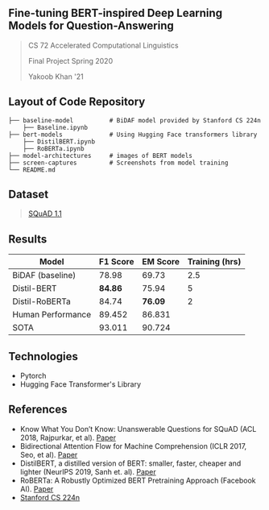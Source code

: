 ## Fine-tuning BERT-inspired Deep Learning Models for Question-Answering
> CS 72 Accelerated Computational Linguistics
> 
> Final Project Spring 2020
>
> Yakoob Khan '21 

## Layout of Code Repository

    ├── baseline-model          # BiDAF model provided by Stanford CS 224n
        ├── Baseline.ipynb 
    ├── bert-models      	    # Using Hugging Face transformers library
        ├── DistilBERT.ipynb 
        ├── RoBERTa.ipynb
    ├── model-architectures     # images of BERT models 
    ├── screen-captures         # Screenshots from model training         
    └── README.md

## Dataset
> [SQuAD 1.1](https://rajpurkar.github.io/SQuAD-explorer/explore/1.1/dev/)

## Results
Model |F1 Score | EM Score | Training (hrs)
--- | --- | --- | ---
BiDAF (baseline) | 78.98 | 69.73 | 2.5 
Distil-BERT | **84.86** | 75.94 | 5
Distil-RoBERTa | 84.74 | **76.09** | 2
Human Performance | 89.452 | 86.831 |
SOTA | 93.011 | 90.724 |

## Technologies
* Pytorch
* Hugging Face Transformer's Library

## References
* Know What You Don’t Know: Unanswerable Questions for SQuAD (ACL 2018, Rajpurkar, et al). [Paper](https://arxiv.org/pdf/1806.03822.pdf)
* Bidirectional Attention Flow for Machine Comprehension (ICLR 2017, Seo, et al). [Paper](https://arxiv.org/pdf/1611.01603.pdf)
* DistilBERT, a distilled version of BERT: smaller,
faster, cheaper and lighter (NeurIPS 2019, Sanh et. al). [Paper](https://arxiv.org/pdf/1910.01108.pdf)
* RoBERTa: A Robustly Optimized BERT Pretraining Approach (Facebook AI). [Paper](https://arxiv.org/pdf/1907.11692.pdf)
* [Stanford CS 224n](https://web.stanford.edu/class/archive/cs/cs224n/cs224n.1194/index.html)


